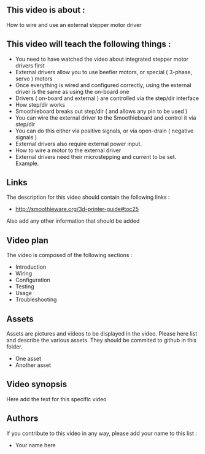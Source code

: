 ## This video is about : 

How to wire and use an external stepper motor driver

## This video will teach the following things : 

* You need to have watched the video about integrated stepper motor drivers first
* External drivers allow you to use beefier motors, or special ( 3-phase, servo ) motors
* Once everything is wired and configured correctly, using the external driver is the same as using the on-board one
* Drivers ( on-board and external ) are controlled via the step/dir interface
* How step/dir works
* Smoothieboard breaks out step/dir ( and allows any pin to be used )
* You can wire the external driver to the Smoothieboard and control it via step/dir
* You can do this either via positive signals, or via open-drain ( negative signals )
* External drivers also require external power input.
* How to wire a motor to the external driver
* External drivers need their microstepping and current to be set. Example.

## Links 

The description for this video should contain the following links : 

* http://smoothieware.org/3d-printer-guide#toc25

Also add any other information that should be added

## Video plan

The video is composed of the following sections : 

* Introduction
* Wiring
* Configuration
* Testing
* Usage
* Troubleshooting

## Assets

Assets are pictures and videos to be displayed in the video.
Please here list and describe the various assets. They should be commited to github in this folder.

* One asset
* Another asset

## Video synopsis

Here add the text for this specific video

## Authors

If you contribute to this video in any way, please add your name to this list : 

* Your name here

